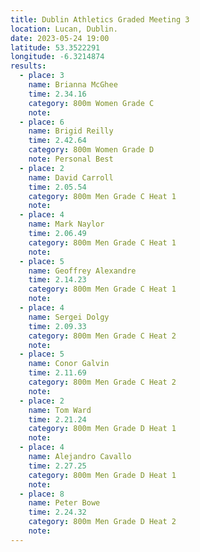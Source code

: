 ```yaml
---
title: Dublin Athletics Graded Meeting 3 
location: Lucan, Dublin.
date: 2023-05-24 19:00
latitude: 53.3522291
longitude: -6.3214874
results:
  - place: 3
    name: Brianna McGhee
    time: 2.34.16
    category: 800m Women Grade C 
    note: 
  - place: 6
    name: Brigid Reilly
    time: 2.42.64
    category: 800m Women Grade D 
    note: Personal Best
  - place: 2
    name: David Carroll
    time: 2.05.54
    category: 800m Men Grade C Heat 1
    note:
  - place: 4
    name: Mark Naylor
    time: 2.06.49
    category: 800m Men Grade C Heat 1
    note:
  - place: 5
    name: Geoffrey Alexandre
    time: 2.14.23 
    category: 800m Men Grade C Heat 1
    note:
  - place: 4
    name: Sergei Dolgy
    time: 2.09.33 
    category: 800m Men Grade C Heat 2
    note:
  - place: 5
    name: Conor Galvin
    time: 2.11.69
    category: 800m Men Grade C Heat 2
    note:
  - place: 2
    name: Tom Ward
    time: 2.21.24 
    category: 800m Men Grade D Heat 1
    note:
  - place: 4
    name: Alejandro Cavallo
    time: 2.27.25
    category: 800m Men Grade D Heat 1
    note:
  - place: 8
    name: Peter Bowe
    time: 2.24.32
    category: 800m Men Grade D Heat 2
    note:
---
```

